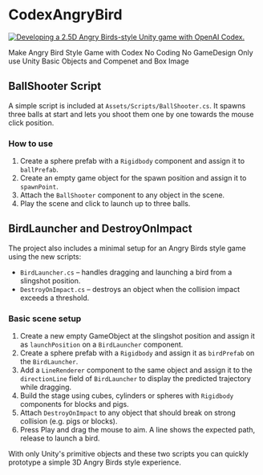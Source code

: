 # CodexAngryBird
[![Developing a 2.5D Angry Birds-style Unity game with OpenAI Codex.](https://i.ytimg.com/vi/thMHzO1EGAg/hqdefault.jpg?sqp=-oaymwFBCNACELwBSFryq4qpAzMIARUAAIhCGAHYAQHiAQoIGBACGAY4AUAB8AEB-AH-CYACmgWKAgwIABABGGUgRihhMA8=&rs=AOn4CLDMPWgC2iKSsyYKwIhNg2ghRuxLAg)](http://www.youtube.com/watch?v=thMHzO1EGAg)

Make Angry Bird Style Game  with Codex
No Coding No GameDesign
Only use Unity Basic Objects and Compenet and Box Image

## BallShooter Script

A simple script is included at `Assets/Scripts/BallShooter.cs`.
It spawns three balls at start and lets you shoot them one by one
towards the mouse click position.

### How to use
1. Create a sphere prefab with a `Rigidbody` component and assign it to `ballPrefab`.
2. Create an empty game object for the spawn position and assign it to `spawnPoint`.
3. Attach the `BallShooter` component to any object in the scene.
4. Play the scene and click to launch up to three balls.

## BirdLauncher and DestroyOnImpact

The project also includes a minimal setup for an Angry Birds style game using the new scripts:

- `BirdLauncher.cs` – handles dragging and launching a bird from a slingshot position.
- `DestroyOnImpact.cs` – destroys an object when the collision impact exceeds a threshold.

### Basic scene setup
1. Create a new empty GameObject at the slingshot position and assign it as `launchPosition` on a `BirdLauncher` component.
2. Create a sphere prefab with a `Rigidbody` and assign it as `birdPrefab` on the `BirdLauncher`.
3. Add a `LineRenderer` component to the same object and assign it to the `directionLine` field of `BirdLauncher` to display the predicted trajectory while dragging.
4. Build the stage using cubes, cylinders or spheres with `Rigidbody` components for blocks and pigs.
5. Attach `DestroyOnImpact` to any object that should break on strong collision (e.g. pigs or blocks).
6. Press Play and drag the mouse to aim. A line shows the expected path, release to launch a bird.

With only Unity's primitive objects and these two scripts you can quickly prototype a simple 3D Angry Birds style experience.
